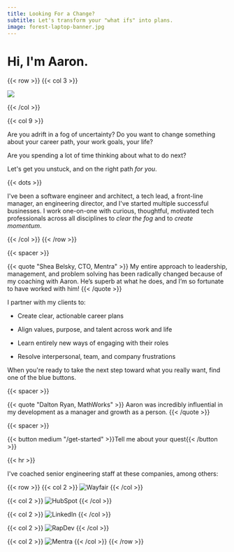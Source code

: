 ```yaml
---
title: Looking For a Change?
subtitle: Let's transform your "what ifs" into plans.
image: forest-laptop-banner.jpg
---
```


# Hi, I'm Aaron.

{{< row >}}
{{< col 3 >}}

![](/images/headshot-bookshelf.jpg) 

{{< /col >}}

{{< col 9 >}}

Are you adrift in a fog of uncertainty? Do you want to change something about
your career path, your work goals, your life?

Are you spending a lot of time thinking about what to do next?

Let's get you unstuck, and on the right path *for you*.

{{< dots >}}

I've been a software engineer and architect, a tech lead, a front-line manager,
an engineering director, and I've started multiple successful businesses. I work
one-on-one with curious, thoughtful, motivated tech professionals across all
disciplines to *clear the fog* and to *create momentum*.

{{< /col >}}
{{< /row >}}

{{< spacer >}}

{{< quote "Shea Belsky, CTO, Mentra" >}}
My entire approach to leadership, management, and problem solving has been
radically changed because of my coaching with Aaron. He’s superb at what he
does, and I’m so fortunate to have worked with him!
{{< /quote >}}

I partner with my clients to:

* Create clear, actionable career plans

* Align values, purpose, and talent across work and life

* Learn entirely new ways of engaging with their roles

* Resolve interpersonal, team, and company frustrations

When you're ready to take the next step toward what you really want, find one of
the blue buttons.

{{< spacer >}}

{{< quote "Dalton Ryan, MathWorks" >}}
Aaron was incredibly influential in my development as a manager and growth as a
person.
{{< /quote >}}

{{< spacer >}}

{{< button medium "/get-started" >}}Tell me about your quest{{< /button >}}

{{< hr >}}

I've coached senior engineering staff at these companies, among others:

{{< row >}}
{{< col 2 >}}
![Wayfair](/images/wayfair-logo-250.jpg) 
{{< /col >}}

{{< col 2 >}}
![HubSpot](/images/hubspot-logo-250.png) 
{{< /col >}}

{{< col 2 >}}
![LinkedIn](/images/linkedin-logo-250.png)
{{< /col >}}

{{< col 2 >}}
![RapDev](/images/rapdev-logo-250.png) 
{{< /col >}}

{{< col 2 >}}
![Mentra](/images/mentra-logo-250.png) 
{{< /col >}}
{{< /row >}}
